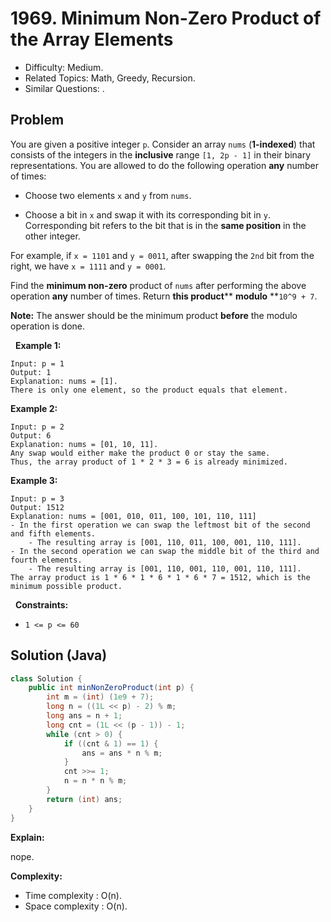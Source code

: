 # 1969. Minimum Non-Zero Product of the Array Elements

- Difficulty: Medium.
- Related Topics: Math, Greedy, Recursion.
- Similar Questions: .

## Problem

You are given a positive integer ```p```. Consider an array ```nums``` (**1-indexed**) that consists of the integers in the **inclusive** range ```[1, 2p - 1]``` in their binary representations. You are allowed to do the following operation **any** number of times:


	
- Choose two elements ```x``` and ```y``` from ```nums```.
	
- Choose a bit in ```x``` and swap it with its corresponding bit in ```y```. Corresponding bit refers to the bit that is in the **same position** in the other integer.


For example, if ```x = 1101``` and ```y = 0011```, after swapping the ```2nd``` bit from the right, we have ```x = 1111``` and ```y = 0001```.

Find the **minimum non-zero** product of ```nums``` after performing the above operation **any** number of times. Return **this product**** **modulo** **```10^9 + 7```.

**Note:** The answer should be the minimum product **before** the modulo operation is done.

 
**Example 1:**

```
Input: p = 1
Output: 1
Explanation: nums = [1].
There is only one element, so the product equals that element.
```

**Example 2:**

```
Input: p = 2
Output: 6
Explanation: nums = [01, 10, 11].
Any swap would either make the product 0 or stay the same.
Thus, the array product of 1 * 2 * 3 = 6 is already minimized.
```

**Example 3:**

```
Input: p = 3
Output: 1512
Explanation: nums = [001, 010, 011, 100, 101, 110, 111]
- In the first operation we can swap the leftmost bit of the second and fifth elements.
    - The resulting array is [001, 110, 011, 100, 001, 110, 111].
- In the second operation we can swap the middle bit of the third and fourth elements.
    - The resulting array is [001, 110, 001, 110, 001, 110, 111].
The array product is 1 * 6 * 1 * 6 * 1 * 6 * 7 = 1512, which is the minimum possible product.
```

 
**Constraints:**


	
- ```1 <= p <= 60```



## Solution (Java)

```java
class Solution {
    public int minNonZeroProduct(int p) {
        int m = (int) (1e9 + 7);
        long n = ((1L << p) - 2) % m;
        long ans = n + 1;
        long cnt = (1L << (p - 1)) - 1;
        while (cnt > 0) {
            if ((cnt & 1) == 1) {
                ans = ans * n % m;
            }
            cnt >>= 1;
            n = n * n % m;
        }
        return (int) ans;
    }
}
```

**Explain:**

nope.

**Complexity:**

* Time complexity : O(n).
* Space complexity : O(n).
